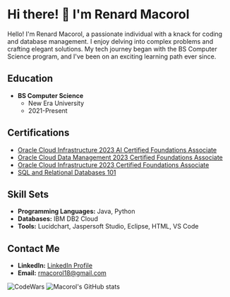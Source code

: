 # Hi there! :wave: I'm Renard Macorol 

Hello! I'm Renard Macorol, a passionate individual with a knack for coding and database management. I enjoy delving into complex problems and crafting elegant solutions. My tech journey began with the BS Computer Science program, and I've been on an exciting learning path ever since.

## Education

- **BS Computer Science**
  - New Era University
  - 2021-Present

## Certifications

- [Oracle Cloud Infrastructure 2023 AI Certified Foundations Associate](https://catalog-education.oracle.com/pls/certview/sharebadge?id=55021C2CAFECFF1B01BFF9AB7A823B0600CB3CE7FA6B766CA43B1E9DA91BC660)
- [Oracle Cloud Data Management 2023 Certified Foundations Associate](https://catalog-education.oracle.com/pls/certview/sharebadge?id=7CA7F8AAB0A8A1CA05903F7F139839AC3CB40AA4EAE6EC0C9B0FE01D84FBBF90 )
- [Oracle Cloud Infrastructure 2023 Certified Foundations Associate](https://catalog-education.oracle.com/pls/certview/sharebadge?id=EF6F0886EBE9E37C2D17F71882C8AFCE227D2F5023A231A83C41F2D10F8D6B0C )
- [SQL and Relational Databases 101](https://courses.cognitiveclass.ai/certificates/13c5263b27fb47059266c1d6ef2ff510)

## Skill Sets

- **Programming Languages:** Java, Python
- **Databases:** IBM DB2 Cloud
- **Tools:** Lucidchart, Jaspersoft Studio, Eclipse, HTML, VS Code

## Contact Me

- **LinkedIn:** [LinkedIn Profile](https://www.linkedin.com/in/renard-macorol-4b2578252/)
- **Email:** rmacorol18@gmail.com

![CodeWars](https://github.r2v.ch/codewars?user=RenardMacorol&stroke=%23BB432C)
![Macorol's GitHub stats](https://github-readme-stats.vercel.app/api?username=RenardMacorol&show_icons=true&theme=tokyonight)

